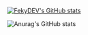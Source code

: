 [![FekyDEV's GitHub stats](https://github-readme-stats.vercel.app/api?username=FekyDEV)](https://github.com/anuraghazra/github-readme-stats)

![Anurag's GitHub stats](https://github-readme-stats.vercel.app/api?username=anuraghazra&show_icons=true&theme=radical)
